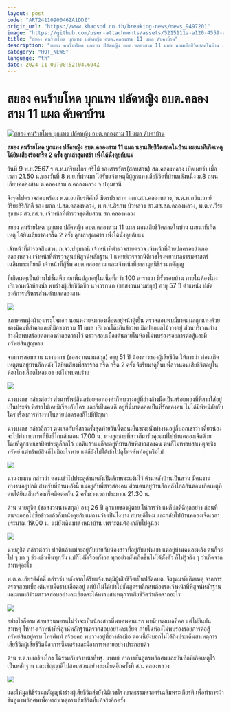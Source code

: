```yaml
---
layout: post
code: "ART2411090046ZA1DDZ"
origin_url: "https://www.khaosod.co.th/breaking-news/news_9497201"
image: "https://github.com/user-attachments/assets/5215111a-a120-4559-a0ba-8191c1b5623f"
title: "สยอง คนร้ายโหด บุกแทง ปลัดหญิง อบต.คลองสาม 11 แผล ดับคาบ้าน"
description: "สยอง คนร้ายโหด บุกแทง ปลัดหญิง อบต.คลองสาม 11 แผล นอนเสียชีวิตสลดในบ้าน เผยนาทีเกิดเหตุ ได้ยินเสียงร้องกรี๊ด 2 ครั้ง ลูกเล่าสุดเศร้า เพิ่งได้นั่งคุยกับแม่"
category: "HOT_NEWS"
language: "th"
date: 2024-11-09T00:52:04.694Z
---
```


# สยอง คนร้ายโหด บุกแทง ปลัดหญิง อบต.คลองสาม 11 แผล ดับคาบ้าน

[![สยอง คนร้ายโหด บุกแทง ปลัดหญิง อบต.คลองสาม 11 แผล ดับคาบ้าน](https://www.khaosod.co.th/wpapp/uploads/2024/11/Permanent-Secretary.jpg "สยอง คนร้ายโหด บุกแทง ปลัดหญิง อบต.คลองสาม 11 แผล ดับคาบ้าน")](https://www.khaosod.co.th/wpapp/uploads/2024/11/Permanent-Secretary.jpg)

**สยอง คนร้ายโหด บุกแทง ปลัดหญิง อบต.คลองสาม 11 แผล นอนเสียชีวิตสลดในบ้าน เผยนาทีเกิดเหตุ ได้ยินเสียงร้องกรี๊ด 2 ครั้ง ลูกเล่าสุดเศร้า เพิ่งได้นั่งคุยกับแม่**

วันที่ 9 พ.ย.2567 ร.ต.ท.เกรียงไกร ศรีไม้ รองสารวัตร(สอบสวน) สภ.คลองหลวง เปิดเผยว่า เมื่อเวลา 21.50 น.ของวันที่ 8 พ.ย.ที่ผ่านมา ได้รับแจ้งเหตุมีผู้ถูกแทงเสียชีวิตที่บ้านหลังหนึ่ง ม.8 ถนนเลียบคลองสาม ต.คลองสาม อ.คลองหลวง จ.ปทุมธานี

จึงรุดไปตรวจสอบพร้อม พ.ต.อ.เกียรติศักดิ์ มิตรปราสาท ผกก.สภ.คลองหลวง, พ.ต.ท.กวินเวทย์ วิริยะสิริภักดี รอง ผกก.ป.สภ.คลองหลวง, พ.ต.ท.สิรภพ บัวหลวง สว.สส.สภ.คลองหลวง, พ.ต.ท.วีระ สุขชนะ สว.สส.ฯ, เจ้าหน้าที่ตำรวจชุดสืบสวน สภ.คลองหลวง

สยอง คนร้ายโหด บุกแทง ปลัดหญิง อบต.คลองสาม 11 แผล นอนเสียชีวิตสลดในบ้าน เผยนาทีเกิดเหตุ ได้ยินเสียงร้องกรี๊ด 2 ครั้ง ลูกเล่าสุดเศร้า เพิ่งได้นั่งคุยกับแม่

เจ้าหน้าที่ตำรวจสืบสวน ภ.จว.ปทุมธานี เจ้าหน้าที่ตำรวจสายตรวจ เจ้าหน้าที่ฝ่ายปกครองอำเภอคลองหลวง เจ้าหน้าที่ตำรวจศูนย์พิสูจน์หลักฐาน 1 แพทย์เวรจากนิติเวชโรงพยาบาลธรรมศาสตร์เฉลิมพระเกียรติ เจ้าหน้าที่กู้ชีพ อบต.คลองสาม และเจ้าหน้าที่อาสามูลนิธิร่วมกตัญญู

ที่เกิดเหตุเป็นบ้านไม้ชั้นเดียวยกพื้นปลูกอยู่ในเนื้อที่กว่า 100 ตารางวา มีรั้วรอบบ้าน ภายในห้องโถงบริเวณหน้าห้องน้ำ พบร่างผู้เสียชีวิตชื่อ นางวรกนก (ขอสงวนนามสกุล) อายุ 57 ปี ตำแหน่ง ปลัดองค์การบริหารส่วนตำบลคลองสาม

[![](https://www.khaosod.co.th/wpapp/uploads/2024/11/9-แทง1.jpg)](https://www.khaosod.co.th/wpapp/uploads/2024/11/9-แทง1.jpg)

สภาพศพนุ่งผ้าถุงกระโจมอก นอนหงายจมกองเลือดอยู่หน้าตู้เย็น ตรวจสอบพบมีบาดแผลถูกแทงด้วยของมีคมที่ลำคอและที่มือขวารวม 11 แผล บริเวณโต๊ะกินข้าวพบมีดปอกผลไม้วางอยู่ ส่วนบริเวณอ่างล้างมือพบสร้อยคอทองคำถอดวางไว้ ตรวจสอบเบื้องต้นภายในห้องไม่พบร่องรอยการต่อสู้และมีทรัพย์สินสูญหาย

จากการสอบสวน นางบงกช (ขอสงวนนามสกุล) อายุ 51 ปี น้องสาวของผู้เสียชีวิต ให้การว่า ก่อนเกิดเหตุตนอยู่บ้านอีกหลัง ได้ยินเสียงพี่สาวร้อง กรี๊ด กรี๊ด 2 ครั้ง จึงรีบมาดูก็พบพี่สาวนอนเสียชีวิตอยู่ในห้องโถงเลือดไหลนอง แต่ไม่พบคนร้าย

[![](https://www.khaosod.co.th/wpapp/uploads/2024/11/9-แทง3.jpg)](https://www.khaosod.co.th/wpapp/uploads/2024/11/9-แทง3.jpg)

นางบงกช กล่าวต่อว่า ส่วนทรัพย์สินสร้อยคอทองคำก็พบวางอยู่ที่อ่างล้างมือเป็นสร้อยทองที่พี่สาวใส่อยู่เป็นประจำ พี่สาวไม่เคยมีเรื่องกับใคร และก็เป็นคนดี อยู่ที่นี่มาตลอดเป็นที่รักของคน ไม่ได้มีพิษมีภัยกับใคร เรื่องการทำงานในสายปกครองก็ไม่มีปัญหา

นางบงกช กล่าวอีกว่า ตนเจอกับพี่สาวครั้งสุดท้ายวันนี้ตอนเย็นขณะนั่งทำงานอยู่ก็บอกเขาว่า เดี๋ยวน้องจะไปทำกายภาพที่บึงยี่โถแล้วตอน 17.00 น. ทางลูกชายพี่สาวก็มารับคุณแม่ไปบ้านคลองเจ็ดด้วย โดยที่ลูกชายเขาปิดประตูล็อกไว้ ปกติแล้วแม่ก็จะอยู่ที่บ้านกับพี่สาวสองคน ตนก็ไม่ทราบสาเหตุจะชิงทรัพย์ แต่ทรัพย์สินก็ไม่มีอะไรหาย แต่ก็ยังไม่ได้เข้าไปดูโทรศัพท์อยู่หรือไม่

[![](https://www.khaosod.co.th/wpapp/uploads/2024/11/9-แทง4.jpg)](https://www.khaosod.co.th/wpapp/uploads/2024/11/9-แทง4.jpg)

นานงบงกช กล่าวว่า ตอนเข้าไปประตูด้านหลังเปิดลักษณะแง้มไว้ ด้านหลังบ้านเป็นสวน มีคนงานทำงานอยู่ปกติ สำหรับที่บ้านหลังนี้ แม่อยู่กับพี่สาวสองคน ส่วนตนอยู่บ้านอีกหลังใกล้กันตอนเกิดเหตุที่ตนได้ยินเสียงร้องกรี๊ดติดต่อกัน 2 ครั้งช่วงเวลาประมาณ 21.30 น.

ด้าน นายภูชิต (ขอสงวนนามสกุล) อายุ 26 ปี ลูกชายของผู้ตาย ให้การว่า แม่ก็ปกติดีทุกอย่าง ก่อนที่ตนจะออกไปซื้อข้าวแล้วก็มานั่งคุยกับแม่ถามว่า เป็นไงบาง สบายดีไหม และกลับไปบ้านคลองเจ็ดเวลาประมาณ 19.00 น. แม่ยังเดินมาส่งหน้าบ้าน เพราะตนต้องกลับไปดูน้อง

[![](https://www.khaosod.co.th/wpapp/uploads/2024/11/9-แทง6.jpg)](https://www.khaosod.co.th/wpapp/uploads/2024/11/9-แทง6.jpg)

นายภูชิต กล่าวต่อว่า ปกติแล้วแม่จะอยู่กับยายกับน้องสาวที่อยู่กับแฟนเขา แต่อยู่บ้านคนละหลัง ตนก็จะไป ๆ มา ๆ ช่วงเช้าเย็นทุกวัน แม่ก็ไม่มีเรื่องกังวล ทุกอย่างมันเกิดขึ้นไม่ได้ตั้งตัว ก็ไม่รู้จริง ๆ ว่าเกิดจากสาเหตุอะไร

พ.ต.อ.เกียรติศักดิ์ กล่าวว่า หลังจากได้รับแจ้งเหตุมีผู้เสียชีวิตเป็นปลัดอบต. จึงรุดมาที่เกิดเหตุ จากการตรวจสอบเบื้องต้นพบมีคราบเลือดอยู่ แต่ยังไม่ได้เข้าไปชันสูตรพลิกศพต้องรอเจ้าหน้าที่พิสูจน์หลักฐานและแพทย์ร่วมตรวจสอบอย่างละเอียดจะได้ทราบสาเหตุการเสียชีวิตว่าเกิดจากอะไร

[![](https://www.khaosod.co.th/wpapp/uploads/2024/11/9-แทง7.jpg)](https://www.khaosod.co.th/wpapp/uploads/2024/11/9-แทง7.jpg)

อย่างไรก็ตาม สอบสวนพยานไม่ว่าจะเป็นน้องสาวที่พบศพคนแรก พบมีบาดแผลที่คอ แต่ไม่ยืนยันสาเหตุ ให้ทางเจ้าหน้าที่พิสูจน์หลักฐานตรวจสอบอย่างละเอียด ภายในห้องไม่พบร่องรอยการต่อสู้ ทรัพย์สินอยู่ครบ โทรศัพท์ สร้อยคอ พบวางอยู่ที่อ่างล้างมือ ตอนนี้ยังบอกไม่ได้ถึงประเด็นสาเหตุการเสียชีวิตผู้เสียชีวิตมีอาการซึมเศร้าและมีอาการหลายอย่างประกอบด้ว

ด้าน ร.ต.ท.เกรียงไกร ได้ร่วมกับเจ้าหน้าที่พฐ. แพทย์ ทำการชันสูตรพลิกศพและบันทึกที่เกิดเหตุไว้เป็นหลักฐาน และเชิญญาติไปสอบสวนอย่างละเอียดอีกครั้งที่ สภ. คลองหลวง

[![](https://www.khaosod.co.th/wpapp/uploads/2024/11/9-แทง5.jpg)](https://www.khaosod.co.th/wpapp/uploads/2024/11/9-แทง5.jpg)

และให้มูลนิธิร่วมกตัญญูนำร่างผู้เสียชีวิตส่งยังนิติเวชโรงบาลธรรมศาสตร์เฉลิมพระเกียรติ เพื่อทำการฝ่าชันสูตรพลิกศพเพื่อหาสาเหตุการเสียชีวิตที่แท้จริงอีกครั้ง